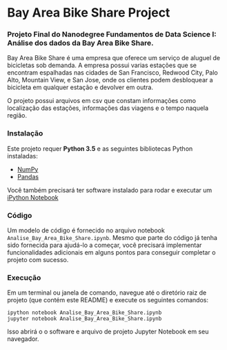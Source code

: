 # Bay Area Bike Share Project

### Projeto Final do Nanodegree Fundamentos de Data Science I: Análise dos dados da Bay Area Bike Share.

Bay Area Bike Share é uma empresa que oferece um serviço de aluguel de bicicletas sob demanda.
A empresa possui varias estações que se encontram espalhadas nas cidades de San Francisco, Redwood City, Palo Alto, Mountain View, 
e San Jose, onde os clientes podem desbloquear a bicicleta em qualquer estação e devolver em outra.

O projeto possui arquivos em csv que constam informações como localização das estações, informações das viagens e o tempo naquela região.

### Instalação
Este projeto requer **Python 3.5** e as seguintes bibliotecas Python instaladas:

- [NumPy](http://www.numpy.org/)
- [Pandas](http://pandas.pydata.org/)

Você também precisará ter software instalado para rodar e executar um [iPython Notebook](http://ipython.org/notebook.html)

### Código
Um modelo de código é fornecido no arquivo notebook `Analise_Bay_Area_Bike_Share.ipynb`. Mesmo que parte do código já tenha sido fornecida para ajudá-lo a começar, você precisará implementar funcionalidades adicionais em alguns pontos para conseguir completar o projeto com sucesso.

### Execução
Em um terminal ou janela de comando, navegue até o diretório raiz de projeto (que contém este README) e execute os seguintes comandos:

```ipython notebook Analise_Bay_Area_Bike_Share.ipynb```  
```jupyter notebook Analise_Bay_Area_Bike_Share.ipynb```

Isso abrirá o o software e arquivo de projeto Jupyter Notebook em seu navegador.
